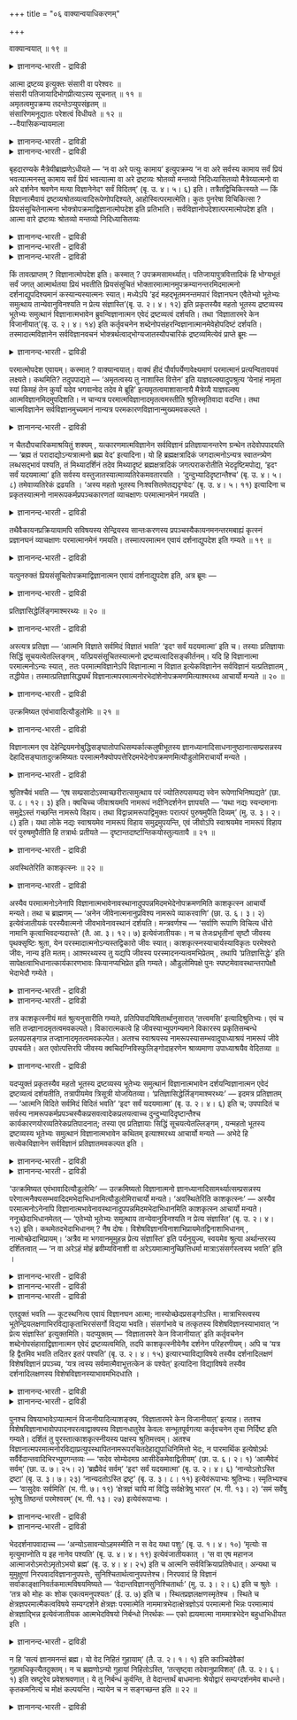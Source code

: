 +++
title = "०६ वाक्यान्वयाधिकरणम्"

+++

वाक्यान्वयात् ॥ १९ ॥  
<details><summary>ज्ञानानन्द-भारती - द्राविडी</summary>

वाक्यान्वयात् ॥ १९ ॥
</details>

आत्मा द्रष्टव्य इत्युक्तः संसारी वा परेश्वरः ॥  
संसारी पतिजायादिभोगप्रीत्याऽस्य सूचनात् ॥ ११ ॥  
अमृतत्वमुपक्रम्य तदन्तेऽप्युपसंहृतम् ॥  
संसारिणमनूद्यातः परेशत्वं विधीयते ॥ १२ ॥  
--वैयासिकन्यायमाला

<details><summary>ज्ञानानन्द-भारती - द्राविडी</summary>

आत्मा साक्षात्करिक्क वेण्डियवर् ऎऩ्ऱु सॊल्लप्पट्टिरुप्पदु संसारिया?
अल्लदु परमेसुवररा? पर्त्ता।पार्यै मुदलाऩ पोगङ्गळिल् पिरीदियॆऩ्बदिऩाल्
संसारिक्कु सूसऩमिरुप्पदाल् संसारि ताऩ्।
</details>

<details><summary>ज्ञानानन्द-भारती - द्राविडी</summary>

मरणमऱ्ऱ तऩ्मैयॆऩ्ऱु आरम्बित्तु। मुडिविलुम् अदुवे सॊल्लप्पट्टु
इरुक्किऱदु। आगैयाल् संसारियै अऩुवादम् सॆय्दु परमात्मावाग इरुक्कुम्
तऩ्मै विदिक्कप्पडुगिऱदु।
</details>

बृहदारण्यके मैत्रेयीब्राह्मणेऽधीयते — ‘न वा अरे पत्युः कामाय’
इत्युपक्रम्य ‘न वा अरे सर्वस्य कामाय सर्वं प्रियं भवत्यात्मनस्तु कामाय
सर्वं प्रियं भवत्यात्मा वा अरे द्रष्टव्यः श्रोतव्यो मन्तव्यो
निदिध्यासितव्यो मैत्रेय्यात्मनो वा अरे दर्शनेन श्रवणेन मत्या
विज्ञानेनेदꣳ सर्वं विदितम्’ (बृ. उ. ४। ५। ६) इति।
तत्रैतद्विचिकित्स्यते — किं विज्ञानात्मैवायं
द्रष्टव्यश्रोतव्यत्वादिरूपेणोपदिश्यते, आहोस्वित्परमात्मेति। कुतः
पुनरेषा विचिकित्सा ? प्रियसंसूचितेनात्मना
भोक्त्रोपक्रमाद्विज्ञानात्मोपदेश इति प्रतिभाति।
सर्वविज्ञानोपदेशात्परमात्मोपदेश इति ।  
आत्मा वारे द्रष्टव्यः श्रोतव्यो मन्तव्यो निदिध्यासितव्यः

<details><summary>ज्ञानानन्द-भारती - द्राविडी</summary>

ऎऩ्ऱु मैत्रेयि पिराह्मणत्तिल् अऱियत्तक् कवराग आत्मा सॊल्लप्पट्टुळ्ळदु।
इन्द आत्मा जीवात्मावा अल्लदु परमात्मावा ऎऩ्ऱु सन्देहम्। इङ्गु
आरम्बत्तिल् कणवऩ् मऩैवि मुदलाऩ पोक्य वस्तुक्कळैक् कूऱि अवैगळिल्
पिरीदियैक् कुऱिप्पिडुवदाल् पिरीदियुडऩ् अवैगळैयऩुबविक्किऱ पोक्तावाऩ
जीवऩ्दाऩ् इङ्गु आत्मसप्तत्ताल् कुऱिप्पिडप्पडुगिऱदु ऎऩ्ऱु पूर्वबक्षम्।
इङ्गु आरम्बत्तिलुम्, मुडिविलुम् मरणमऱ्ऱ तऩ्मैयैक् कुऱिप्पिडुवदाल् इदु
परमात्मावैत् तविर वेऱु ऒरुवरुक्कुम् सम्बविक्काददाल् इङ्गु आत्मा
परमात्मादाऩ् ऎऩ्ऱु सित्तान्दम्। संसारि पोक्तावाऩ जीवात्मावै अऩुवादम्
सॆय्दु उबादिगळ् विलगिविट्टाल् अवऩे परमात्मावाग आगिऱाऩ् ऎऩ्ऱु
जीवप्रह्माबेदम् इङ्गु उबदेसिक्कप्पडुगिऱदु।)
</details>

<details><summary>ज्ञानानन्द-भारती - द्राविडी</summary>

पिरुहदारण्यगत्तिल् मैत्रेयी पिराह् मणत्तिल् सॊल्लप्पडुगिऱदु। 'अये,
पदियिऩ् कामत्तिऱ्कागवेयिल्लै' ऎऩ्ऱु आरम्बित्तु 'अये, ऎल्लावऱ्ऱिऩ्
कामत्तिऱ्कागवे ऎल्लाम् पिरियमा यिरुप्पदिल्लै; आत्माविऩ्
कामत्तिऱ्कागत्ताऩ् ऎल्लाम् पिरियमायिरुप्पदु। अये, आत्मावैत् ताऩ् अऱिय
वेण्डियदु, केट्क वेण्डियदु, मऩऩम् सॆय्य वेण्डियदु। निदित्यासऩम् सॆय्य
वेण्डियदु। अये मैत्रेयी, आत्मावै अऱिवदिऩाल् केट्पदिऩाल् निऩैप्पदिऩाल्
निदित्यासऩत्ताल् इदु ऎल्लाम् अऱियप्पट्टदागुम्’ ऎऩ्ऱु।
</details>

<details><summary>ज्ञानानन्द-भारती - द्राविडी</summary>

अङ्गे इदु सन्देहिक्कप्पडुगिऱदु; अऱिय वेण्डियदु, केट्क वेण्डियदु मुदलाऩ
रूबत्तुडऩ् इन्द विक्ञाऩात्मा (जीवऩ्) ताऩ् उबदेसिक्कप्पडु किऱदा? अल्लदु
परमात्मावा? ऎऩ्ऱु एऩ् इन्द सन्दे हम्? कणवऩ् पत्ऩि मुदलाऩ
पोक्यवस्तुक्कळाल् ऊगिक्कप्पट्ट पोक्तावाऩ आत्मावुडऩ् आरम्बित्तिरुप् पदाल्
विक्ञाऩात्मावुक्कु उबदेसम् ऎऩ्ऱु तोऩ्ऱु किऱदु; अप्पडिये आत्मावै
अऱिवदिऩाल् ऎल्लाम् अऱियप्पडुवदाग उबदेसिप्पदाल् परमात्मावुक्कु उबदेसम्
ऎऩ्ऱु।
</details>

किं तावत्प्राप्तम् ? विज्ञानात्मोपदेश इति। कस्मात् ?
उपक्रमसामर्थ्यात्। पतिजायापुत्रवित्तादिकं हि भोग्यभूतं सर्वं जगत्
आत्मार्थतया प्रियं भवतीति प्रियसंसूचितं
भोक्तारमात्मानमुपक्रम्यानन्तरमिदमात्मनो दर्शनाद्युपदिश्यमानं
कस्यान्यस्यात्मनः स्यात्। मध्येऽपि ‘इदं महद्भूतमनन्तमपारं विज्ञानघन
एवैतेभ्यो भूतेभ्यः समुत्थाय तान्येवानुविनश्यति न प्रेत्य संज्ञास्ति’(बृ.
उ. २। ४। १२) इति प्रकृतस्यैव महतो भूतस्य द्रष्टव्यस्य भूतेभ्यः
समुत्थानं विज्ञानात्मभावेन ब्रुवन्विज्ञानात्मन एवेदं द्रष्टव्यत्वं
दर्शयति। तथा ‘विज्ञातारमरे केन विजानीयात्’(बृ. उ. २। ४। १४) इति
कर्तृवचनेन शब्देनोपसंहरन्विज्ञानात्मानमेवेहोपदिष्टं दर्शयति।
तस्मादात्मविज्ञानेन सर्वविज्ञानवचनं भोक्त्रर्थत्वाद्भोग्यजातस्यौपचारिकं
द्रष्टव्यमित्येवं प्राप्ते ब्रूमः —

<details><summary>ज्ञानानन्द-भारती - द्राविडी</summary>

पूर्वबक्षम्: ऎदु नियायम्? विक्ञाऩात्मावैप् पऱ्ऱि उबदेसम् ऎऩ्ऱु। एऩ्?
आरम्बत्तिऩ् पलत्तिऩाल् पदि पत्ऩी पुत्तिरऩ् सॊत्तु मुदलाऩ पोक्कियमाग उळ्ळ
उलगम्बूरावुम्, आत्मावुक्काग इरुप्पदाल् पिरियमाग विरुक्किऱदु ऎऩ्बदाल्।
पिरियमॆऩ्बदाल् सूसिक्कप्पट्ट पोक्तावाऩ आत्मावै आरम्बित्तु, पिऱ्पाडु
उबदेसिक्कप्पडुगिऱ इन्द आत्माविऩ् तर्सऩम् मुदलाऩदु वेऱु ऎन्द आत्मावैप्
पऱ्ऱि इरुक्क मुडियुम्? मत्तियिलुम्, 'इन्द पॆरिय पूदम् ऎल्लैयऱ्ऱदु
करैयऱ्ऱदु। विक्ञाऩगऩमे उण्डागिऱ इन्द पूदङ्गळिलिरुन्दु सममाग
वॆळिक्किळम्बि (पिऱन्दु) अवैगळैये अऩुसरित्तु नासत्तैयडैगिऱदु। मरणमडैन्द
पिऱगु विसेष अऱिवु किडैयादु' ऎऩ्ऱु पिरगिरुदमाय् अऱिय वेण्डियदायुळ्ळ पॆरिय
पूदत्तिऱ्कु विक्ञाऩात्मत् तऩ्मैयुडऩ् पूदङ्गळिलिरुन्दु वॆळिक् किळम्बुवदै
सॊल्वदु विक्ञाऩात्मावुक्के इन्द अऱियवेण्डिय तऩ्मैयै काट्टुगिऱदु।
अप्पडिये 'अये अऱिगिऱवऩै ऎदिऩाल् अऱियमुडियुम्' ऎऩ्ऱु कर्त्तावैच् चॊल्लुम्
सप्तत्तिऩाल् मुडिप्पदुम् विक्ञाऩात्मावैये इङ्गु उबदेसिक्कप्पट्टदाग
काट्टुगिऱदु। आगैयाल् आत्मावै अऱिवदिऩाल् ऎल्लाम् अऱियप्पडुम् ऎऩ्ऱु
सॊऩ्ऩदु पोक्किय कूट्टम् पोक्तावुक्काग इरुप्पदाल् उबसारमाग सॊल्लप्पट्टदु
ऎऩ्ऱु अऱिय वेण्डुम् ऎऩ्ऱु।
</details>

परमात्मोपदेश एवायम्। कस्मात् ? वाक्यान्वयात्। वाक्यं हीदं
पौर्वापर्येणावेक्ष्यमाणं परमात्मानं प्रत्यन्वितावयवं लक्ष्यते। कथमिति?
तदुपपाद्यते — ‘अमृतत्वस्य तु नाशास्ति वित्तेन’ इति
याज्ञवल्क्यादुपश्रुत्य ‘येनाहं नामृता स्यां किमहं तेन कुर्यां यदेव
भगवान्वेद तदेव मे ब्रूहि’ इत्यमृतत्वमाशासानायै मैत्रेय्यै याज्ञवल्क्य
आत्मविज्ञानमिदमुपदिशति। न चान्यत्र परमात्मविज्ञानादमृतत्वमस्तीति
श्रुतिस्मृतिवादा वदन्ति। तथा चात्मविज्ञानेन सर्वविज्ञानमुच्यमानं
नान्यत्र परमकारणविज्ञानान्मुख्यमवकल्पते ।

<details><summary>ज्ञानानन्द-भारती - द्राविडी</summary>

सित्तान्दम्: इव्विदम् वरुम्बोदु सॊल्गिऱोम्; इदु परमात्मा विषयमाऩ
उबदेसम्दाऩ्। एऩ्? ‘वाक्कियत्तिऩ् अऩ्वयत्तिऩाल्' इन्द वाक्कियम् मुऩ्बिऩ्
नऩ्गु कवऩित्तुप्पार्त्ताल्, परमात्म विषयमाग पॊरुत्तमाऩ
अवयवङ्गळुडऩिरुप्पदागत् (तात्पर्यमुळ्ळदागत्) तॆरिगिऱदु। ऎप्पडि यॆऩ्ऱाल्
अदु ऎडुत्तुक् काट्टप्पडुगिऱदु। 'मरणमऱ्ऱ तऩ्मै सॊत्तिऩाल् (कर्मावाल्)
ऎऩ्ऱु आसैये वेण्डाम्' ऎऩ्ऱु याक्ञवल्क्यरिडमिरुन्दु केट्टु विट्टु ‘ऎदऩाल्
नाऩ् मरणमऱ्ऱवळाग आग माट्टेऩो। अदऩाल् नाऩ् ऎऩ्ऩ सॆय्वेऩ्? (ऎऩक्कु ऎऩ्ऩ
उबयोगम्) ताङ्गळ् ऎदै अऱिन्दिरुक्किऱीर्गळो अदैये ऎऩक्कुच्चॊल् लुङ्गळ्'
ऎऩ्ऱु मरणमऱ्ऱ तऩ्मैयै वेण्डुगिऱ मैत्रेयिक्कु याक्ञवल्क्यर् इन्द आत्म
विक्ञाऩत्तै उबदेसिक्किऱार्। परमात्मा विक्ञाऩत्तैत् तविर वेऱु ऎङ्गेयुम्
मरणमऱ्ऱ तऩ्मै किडैयादॆऩ्ऱु सुरुदि स्मिरुदि वसऩङ्गळ् सॊल्लुगिऩ्ऱऩ।
अप्पडिये आत्म विक्ञाऩत्तिऩाल् ऎल्लाम् अऱिवदु सॊल्लप्पडुवदुम्
परमगारणमायुळ्ळदै विषयमायुळ्ळ विक्ञाऩत्तैत् तविर वेऱु ऎङ्गेयुम्
मुक्कियमाग एऱ्पडादु।
</details>

न चैतदौपचारिकमाश्रयितुं शक्यम् , यत्कारणमात्मविज्ञानेन सर्वविज्ञानं
प्रतिज्ञायानन्तरेण ग्रन्थेन तदेवोपपादयति — ‘ब्रह्म तं
परादाद्योऽन्यत्रात्मनो ब्रह्म वेद’ इत्यादिना। यो हि ब्रह्मक्षत्रादिकं
जगदात्मनोऽन्यत्र स्वातन्त्र्येण लब्धसद्भावं पश्यति, तं मिथ्यादर्शिनं
तदेव मिथ्यादृष्टं ब्रह्मक्षत्रादिकं जगत्पराकरोतीति भेददृष्टिमपोद्य, ‘इदꣳ
सर्वं यदयमात्मा’ इति सर्वस्य वस्तुजातस्यात्माव्यतिरेकमवतारयति ।
‘दुन्दुभ्यादिदृष्टान्तैश्च’ (बृ. उ. ४। ५। ८) तमेवाव्यतिरेकं द्रढयति ।
‘अस्य महतो भूतस्य निःश्वसितमेतद्यदृग्वेदः’ (बृ. उ. ४। ५। ११) इत्यादिना
च प्रकृतस्यात्मनो नामरूपकर्मप्रपञ्चकारणतां व्याचक्षाणः परमात्मानमेनं
गमयति ।

<details><summary>ज्ञानानन्द-भारती - द्राविडी</summary>

इदु उबसारत्तिऩाल् सॊल्लप्पट्टदॆऩ्ऱु आसिरयिप्पदु मुडियादु। ऎऩ्ऩ
कारणमॆऩ्ऱाल् आत्मविक् ञाऩत्तिऩाल् सर्व विक्ञाऩत्तै पिरदिक्ञै सॆय्दु
विट्टु अडुत्त किरन्द पादत्तिऩाल् अदैये विळक्किक् काट्टुगिऱदु। 'ऎवऩ्
आत्मावुक्कु वेऱाग पिरह्मत्तै (पिराह्मण जादियै) अऱिगिऱाऩो, अवऩै पिरह्मम्
(जादि) नऴुवविट्टुविडुम्' ऎऩ्बदु मुदलाऩ तिऩाल् ऎवऩ् पिराह्मणऩ्,
क्षत्तिरियऩ् मुदलिय जगत्तै आत्मावुक्कु वेऱाग, स्वदन्दिरमाग इरुप्पु
उळ्ळदाग पार्क्किऱाऩो पॊय्याग पार्क्किऱ अवऩै पॊय्याग पार्क्कप्पडुगिऱ अन्द
पिराह्मणऩ् क्षत्तिरियऩ् मुदलिय जगत्तु नऴुवविट्टुविडुम् ऎऩ्ऱु
पेदप्पार्वैयै निन्दित्तुविट्टु, 'इदु ऎल्लाम् ऎदुवो अदु इन्द आत्मा' ऎऩ्ऱु
ऎल्ला वस्तुक्कूट्टत्तिऱ्कुम्, आत्माविऱ्कु वेऱाग इल्लात्तऩ्मैयै
सॊल्लुगिऱदु। तुन्दुबि मुदलाऩ तिरुष्टान्दङ्गळिऩालुम् अन्द वेऱाग
इल्लात्तऩ्मैयैये उऱुदिप्पडुत्तुगिऱदु। 'रिक्वेदम् ऎऩ्बदु ऎदुवो अदु इन्द
पॆरिय पूदत्तिऩुडैय इन्द मूच्चु' (पिरुहत् ४-५-११) ऎऩ्बदु मुदलाऩदिऩाल्
पिरगिरुमायुळ्ळ आत्मावुक्कु नामम् रूबम् कर्मा अडङ्गिय पिरबञ्जत्तिऱ्कुक्
कारणमा यिरुक्कुम् तऩ्मैयै सॊल्गिऱवर् इवरै परमात्मावाग अऱिविक्किऱार्।
</details>

तथैवैकायनप्रक्रियायामपि सविषयस्य सेन्द्रियस्य सान्तःकरणस्य
प्रपञ्चस्यैकायनमनन्तरमबाह्यं कृत्स्नं प्रज्ञानघनं व्याचक्षाणः
परमात्मानमेनं गमयति। तस्मात्परमात्मन एवायं दर्शनाद्युपदेश इति गम्यते ॥
१९ ॥

<details><summary>ज्ञानानन्द-भारती - द्राविडी</summary>

अप्पडिये एगायऩ पिरगरणत्तिलुम्गूड विषयङ्गळुडऩ् इन्दिरियङ्गळुडऩ्
अन्दक्करणत् तुडऩ् कूडिऩ पिरबञ्जत्तिऱ्कु ऒरे अयऩमाग (पोक्काग, कदियाग)
उळ्ळिल्लाद वॆळियिल्लाद मुऴु पिरक्ञाऩ कऩमाऩदै सॊल्वदुम् इवरै परमात्मावाग
अऱिविक्किऱदु। आगैयाल् इन्द अऱिय वेण्डियदु मुदलाऩ उबदेसम् परमात्मावैप्
पऱ्ऱित्ताऩ् ऎऩ्ऱु तॆरिगिऱदु।
</details>

यत्पुनरुक्तं प्रियसंसूचितोपक्रमाद्विज्ञानात्मन एवायं दर्शनाद्युपदेश इति,
अत्र ब्रूमः —

<details><summary>ज्ञानानन्द-भारती - द्राविडी</summary>

पिरियमॆऩ्बदाल् सूसिक्कप्पट्ट पोक्तावै आरम्बिप्पदिऩाल् इन्द अऱिय
वेण्डियदागच् चॊऩ्ऩदु विक्ञाऩात्मावैप् पऱ्ऱित्ताऩ् ऎऩ्ऱु ऎदु
सॊल्लप्पट्टदो, अव्विषयत्तिल् सॊल्गिऱोम्:-
</details>

प्रतिज्ञासिद्धेर्लिङ्गमाश्मरथ्यः ॥ २० ॥  
<details><summary>ज्ञानानन्द-भारती - द्राविडी</summary>

प्रदिज्ञासित्तेर्लिङ्गमाच्मरत्य: ॥ २० ॥
</details>

अस्त्यत्र प्रतिज्ञा — ‘आत्मनि विज्ञाते सर्वमिदं विज्ञातं भवति’ ‘इदꣳ
सर्वं यदयमात्मा’ इति च। तस्याः प्रतिज्ञायाः सिद्धिं सूचयत्येतल्लिङ्गम्
, यत्प्रियसंसूचितस्यात्मनो द्रष्टव्यत्वादिसङ्कीर्तनम्। यदि हि
विज्ञानात्मा परमात्मनोऽन्यः स्यात् , ततः परमात्मविज्ञानेऽपि विज्ञानात्मा
न विज्ञात इत्येकविज्ञानेन सर्वविज्ञानं यत्प्रतिज्ञातम् , तद्धीयेत।
तस्मात्प्रतिज्ञासिद्ध्यर्थं
विज्ञानात्मपरमात्मनोरभेदांशेनोपक्रमणमित्याश्मरथ्य आचार्यो मन्यते ॥ २० ॥

<details><summary>ज्ञानानन्द-भारती - द्राविडी</summary>

इङ्गे 'आत्मा अऱियप्पट्टाल् इदु ऎल्लाम् अऱियप्पट्टदाग आगुम्। एऩॆऩ्ऱाल्,
ऎल्लाम् इन्द आत्मा' ऎऩ्ऱु पिरदिक्ञै इरुक्किऱदु। पिरियमॆऩ्ऱु
सूसिप्पिक्कप्पट्ट आत्म विषयमाग अऱिय वेण्डियदु मुदलियदैच् चॊऩ्ऩदु ऎदुवो,
अदु अन्दप् पिरदिक् ञैयिऩ् सित्तियै सूसिक्किऱदु इन्द लिङ्गम्। विक्ञा
ऩात्मा परमात्मावैविड वेऱाग इरुक्कु मेयाऩाल्, अप्पॊऴुदु परमात्म विषयमाऩ
विक्ञाऩ मिरुन्दा लुम्गूड विक्ञाऩात्मा अऱियप् पट्टदाग आगादु ऎऩ्बदिऩाल्
ऒऩ्ऱै अऱिवदिऩाल् ऎल्लाम् अऱियप् पडुमॆऩ्ऱु ऎदु पिरदिक्ञै सॆय्यप्पट्टदो
अदु सित्तिक्कादु। आगैयाल् पिरदिक्ञै सित्तिप्पदऱ्काग,
विक्ञाऩात्मावुक्कुम् परमात्मावुक्कुम् पेदमिल्लै यॆऩ्ऱ अंसत्तिऩाल्
आरम्बम् सॆय्यप्पट्टिरुक्किऱदु ऎऩ्ऱु आच्मरत्य आसार्यर् ऎण्णुगिऱार्।
</details>

उत्क्रमिष्यत एवंभावादित्यौडुलोमिः ॥ २१ ॥  
<details><summary>ज्ञानानन्द-भारती - द्राविडी</summary>

उत्क्रमिष्यद एवम्बावादित्यौडुलेर्मि: ॥ २१ ॥
</details>

विज्ञानात्मन एव देहेन्द्रियमनोबुद्धिसङ्घातोपाधिसम्पर्कात्कलुषीभूतस्य
ज्ञानध्यानादिसाधनानुष्ठानात्सम्प्रसन्नस्य देहादिसङ्घातादुत्क्रमिष्यतः
परमात्मनैक्योपपत्तेरिदमभेदेनोपक्रमणमित्यौडुलोमिराचार्यो मन्यते ।

<details><summary>ज्ञानानन्द-भारती - द्राविडी</summary>

तेहम्, इन्दिरियम्, मऩस्, पुत्ति इवैगळिऩ् कूट्टमागिऱ उबादियिऩ्
सेर्क्कैयाल् कलङ्गियिरुक्किऱ (अऴुक्कु अडैन्दिरुक्किऱ)
विक्ञाऩात्मावुक्के, ञाऩम् तियाऩम् मुदलाऩ सादऩङ्गळिऩ् अऩुष्टा ऩत्तिऩाल्
तॆळिवडैन्दु तेहम् मुदलाऩ कूट्टत् तिलिरुन्दु वॆळिक्किळम्बुगिऱवरुक्कु
परमात्मावोडु ऐक्कियम् एऱ्पडुमाऩदिऩाल्, पेदमऱ्ऱ मुऱैयिल् इन्द आरम्बम्
ऎऩ्ऱु औडुलोमि आसार्यर् ऎण्णुगिऱार्।
</details>

श्रुतिश्चैवं भवति — ‘एष सम्प्रसादोऽस्माच्छरीरात्समुत्थाय परं
ज्योतिरुपसम्पद्य स्वेन रूपेणाभिनिष्पद्यते’ (छा. उ. ८। १२। ३) इति।
क्वचिच्च जीवाश्रयमपि नामरूपं नदीनिदर्शनेन ज्ञापयति — ‘यथा नद्यः
स्यन्दमानाः समुद्रेऽस्तं गच्छन्ति नामरूपे विहाय। तथा
विद्वान्नामरूपाद्विमुक्तः परात्परं पुरुषमुपैति दिव्यम्’ (मु. उ. ३। २।
८) इति। यथा लोके नद्यः स्वाश्रयमेव नामरूपं विहाय समुद्रमुपयन्ति, एवं
जीवोऽपि स्वाश्रयमेव नामरूपं विहाय परं पुरुषमुपैतीति हि तत्रार्थः
प्रतीयते — दृष्टान्तदार्ष्टान्तिकयोस्तुल्यतायै ॥ २१ ॥

<details><summary>ज्ञानानन्द-भारती - द्राविडी</summary>

सुरुदियुम् इव्विदमिरुक्किऱदु: 'इन्द सम्बिर सादऩ् इन्द सरीरत्तिलिरुन्दु
किळम्बि मेलाऩ ज्योदि सैयडैन्दु तऩ् रूबत्तुडऩ् एऱ्पडुगिऱाऩ्' (सान्।
८-१२-३) ऎऩ्ऱु। सिलविडत्तिल् नामरूबम् जीवऩै आसिरयित्तदु ऎऩ्ऱु
नदीदिरुष्टान्दत्तिऩाल् अऱिविक् किऱदु। पिरवहिक्किऱ नदिगळ् ऎप्पडि
नामरूबङ्गळै विट्टुविट्टु समुत्रत्तिल् लयमडैगिऩ्ऱऩवो, अप्पडिये वित्वाऩ्
नामरूबत्तिलिरुन्दु विडुबट्टव ऩाय् मेलुक्कु मेलाऩदायुळ्ळ स्वयम् पिरगासमाऩ
पुरुषऩै अडैगिऱाऩ् (मुण्डग ३-२-८) ऎऩ्ऱु ऎप्पडि उलगत्तिल् नदिगळ् तऩ्ऩैये
आसिरयमायुळ्ळ नाम रूबत्तै विट्टुविट्टु समुत्तिरत्तै अडैगिऩ् ऱऩवो,
अप्पडिये जीवऩुम् तऩ्ऩैये आसिरयमा युडैय नामरूबत्तै विट्टुविट्टु मेलाऩ
पुरुषऩै अडैगिऱाऩ् ऎऩ्ऱु अङ्गे अर्त्तम् तॆरिगिऱदु। तिरुष्टान्दमुम्
तार्ष्टान्दिगमुम् तुल्यमायिरुप् पदऱ्काग।
</details>

अवस्थितेरिति काशकृत्स्नः ॥ २२ ॥  
<details><summary>ज्ञानानन्द-भारती - द्राविडी</summary>

अवस्तिदेरिदि कासक्रुत्स्न: ॥ २२ ।
</details>

अस्यैव परमात्मनोऽनेनापि
विज्ञानात्मभावेनावस्थानादुपपन्नमिदमभेदेनोपक्रमणमिति काशकृत्स्न आचार्यो
मन्यते। तथा च ब्राह्मणम् — ‘अनेन जीवेनात्मनानुप्रविश्य नामरूपे
व्याकरवाणि’ (छा. उ. ६। ३। २) इत्येवंजातीयकं परस्यैवात्मनो
जीवभावेनावस्थानं दर्शयति। मन्त्रवर्णश्च — ‘सर्वाणि रूपाणि विचित्य धीरो
नामानि कृत्वाभिवदन्यदास्ते’ (तै. आ. ३। १२। ७) इत्येवंजातीयकः। न च
तेजःप्रभृतीनां सृष्टौ जीवस्य पृथक्सृष्टिः श्रुता, येन
परस्मादात्मनोऽन्यस्तद्विकारो जीवः स्यात्। काशकृत्स्नस्याचार्यस्याविकृतः
परमेश्वरो जीवः, नान्य इति मतम्। आश्मरथ्यस्य तु यद्यपि जीवस्य
परस्मादनन्यत्वमभिप्रेतम् , तथापि ‘प्रतिज्ञासिद्धेः’ इति
सापेक्षत्वाभिधानात्कार्यकारणभावः कियानप्यभिप्रेत इति गम्यते।
औडुलोमिपक्षे पुनः स्पष्टमेवावस्थान्तरापेक्षौ भेदाभेदौ गम्येते ।

<details><summary>ज्ञानानन्द-भारती - द्राविडी</summary>

इन्द परमात्मावुक्के इन्द विक्ञाऩात्मत् तऩ्मैयुडऩुम् इरुप्पु इरुप्पदाल्
पेदमऩ्ऩियिलुळ्ळ इन्द आरम्बम् पॊरुत्तमाऩदु ऎऩ्ऱु कासगिरुत्स्ऩ आसार्यर्
ऎण्णुगिऱार्। अप्पडिये इन्द जीवात्म रूबमाग उळ्ळेबुगुन्दु नामरूबङ्गळै
वियागरणम् सॆय्वेऩ्' (सान्। ६-३-२) ऎऩ्ऱदुबोलुळ्ळ पिराह्मणम्
परमात्मावुक्के जीवत्तऩ्मैयुडऩ् इरुप्पदैक् काट्टुगिऱदु। ‘ऎल्ला
रूबङ्गळैयुम् स्रुष्टित्तु तीरऩ् नामङ्गळै एऱ्पडुत्ति वियवहरित्तु कॊण्डु
इरुक्किऱाऩ्' (तैत्तिरीय आरण्यगम् ३-१२-७) पोलुळ्ळ मन्दिरवर्णमुम्।
</details>

<details><summary>ज्ञानानन्द-भारती - द्राविडी</summary>

तेजस् मुदलियवैगळुक्कु स्रुष्टि सॊल्लुम् पोदु जीवऩुक्कु तऩियाग स्रुष्टि
सॊल्लप्पड विल्लै, सॊल्लप्पट्टिरुन्दाल् परमात्मावुक्कु वेऱाग अदऩ्
विगारमाग जीवऩ् इरुक्कुम् विगारमडैयाद परमेसुवरऩे जीवऩ्, वेऱिल्लै ऎऩ्ऱु
कासगिरुत्स्न आसार्यरुडैय अबिप्पिरायम्। आच्मरत्यरुक्को, जीवऩ्
परमात्मावैविड वेऱिल्लै ऎऩ्ऱिरुन्दबोदिलुम्, अप्पडियुम् पिरदिक्ञै
सित्तिप्पदऱ्काग ऎऩ्ऱु अबेक्षैयुळ्ळदाग सॊल्लप्पट्टिरुक्किऱबडियाल्
कॊञ्जमावदु कार्यम् कारणम् ऎऩ्ऱ तऩ्मै अबिप्पिरा यप्पडुवदागत् तॆरिगिऱदु।
ऒळडुलोमि पक्षत्तिलो तॆळिवागवे वॆव्वेऱु निलैयै अबेक्षित्तु पेदम् अबेदम्
इरण्डुम् ऎऩ्ऱु अऱियप्पडुगिऱदु।
</details>

तत्र काशकृत्स्नीयं मतं श्रुत्यनुसारीति गम्यते,
प्रतिपिपादयिषितार्थानुसारात् ‘तत्त्वमसि’ इत्यादिश्रुतिभ्यः। एवं च सति
तज्ज्ञानादमृतत्वमवकल्पते। विकारात्मकत्वे हि जीवस्याभ्युपगम्यमाने
विकारस्य प्रकृतिसम्बन्धे प्रलयप्रसङ्गान्न तज्ज्ञानादमृतत्वमवकल्पेत।
अतश्च स्वाश्रयस्य नामरूपस्यासम्भवादुपाध्याश्रयं नामरूपं जीवे उपचर्यते।
अत एवोत्पत्तिरपि जीवस्य क्वचिदग्निविस्फुलिङ्गोदाहरणेन श्राव्यमाणा
उपाध्याश्रयैव वेदितव्या ॥

<details><summary>ज्ञानानन्द-भारती - द्राविडी</summary>

अवैगळिल् कासगिरुत्स्नर् मदम् सुरुदियै अऩुसरित्तदागत् तॆरिगिऱदु।
ऎडुत्तुक्काट्ट उत्तेस मुळ्ळ विषयत्तै अऩुसरिप्पदाल्, 'तत्त्वम् असि'
ऎऩ्बदु मुदलिय सुरुदिगळिलिरुन्दु। इव्विदम् इरुन्दाल् ताऩ् अदऩ्
ञाऩत्तिऩाल् मरणमऱ्ऱ तऩ्मै उसिदमागुम्। जीवऩुक्कु विगारमायिरुक्कुम् तऩ्मै
यॆऩ्ऱु ऒप्पुक्कॊण्डाल्, विगारत्तिऱ्कु कारणत्तुडऩ् सम्बन्दमेऱ्पट्टाल्
लयमेऱ्पडुमाऩदिऩाल्, अदऩ् ञाऩत्तिऩाल् मरणमऱ्ऱदऩ्मै एऱ्पडादु अल्लवा?
इदऩाल् तऩ्ऩै आसिरयमायुडैय नामरूबम् सम्बविक्काददिऩाल् उबादियै आसियमाडैय
नामरूबम् जीवऩिडत्तिल् उबसारमागच् चॊल्लप्पडुगिऱदु। अदऩालेये जीवऩुडैय
उत्पत्तियुम् सिलविडङ्गळिल् तीप्पॊऱि तिरुष्टान्दत्तिऩाल् सॊल्लप्पडुवदु
उबादियै आसिरयित्तदागवे अऱिय वेण्डुम्।
</details>

यदप्युक्तं प्रकृतस्यैव महतो भूतस्य द्रष्टव्यस्य भूतेभ्यः समुत्थानं
विज्ञानात्मभावेन दर्शयन्विज्ञानात्मन एवेदं द्रष्टव्यत्वं दर्शयतीति,
तत्रापीयमेव त्रिसूत्री योजयितव्या। ‘प्रतिज्ञासिद्धेर्लिङ्गमाश्मरथ्यः’ —
इदमत्र प्रतिज्ञातम् — ‘आत्मनि विदिते सर्वमिदं विदितं भवति’ ‘इदꣳ सर्वं
यदयमात्मा’ (बृ. उ. २। ४। ६) इति च; उपपादितं च सर्वस्य
नामरूपकर्मप्रपञ्चस्यैकप्रसवत्वादेकप्रलयत्वाच्च दुन्दुभ्यादिदृष्टान्तैश्च
कार्यकारणयोरव्यतिरेकप्रतिपादनात्; तस्या एव प्रतिज्ञायाः सिद्धिं
सूचयत्येतल्लिङ्गम् , यन्महतो भूतस्य द्रष्टव्यस्य भूतेभ्यः समुत्थानं
विज्ञानात्मभावेन कथितम् इत्याश्मरथ्य आचार्यो मन्यते — अभेदे हि
सत्येकविज्ञानेन सर्वविज्ञानं प्रतिज्ञातमवकल्पत इति ।

<details><summary>ज्ञानानन्द-भारती - द्राविडी</summary>

अऱिय वेण्डियदाऩ् पिरगिरुदमायुळ्ळ पॆरिय पूदत्तिऱ्के विक्ञाऩात्मत्
तऩ्मैयुडऩ् पूदङ्गळि लिरुन्दु वॆळिगिळम्बुदलै सॊल्वदु विक्ञाऩात्
मावुक्कुत् ताऩ् इन्द अऱियप्पडवेण्डिय तऩ्मैयै काट्टुगिऱदु ऎऩ्ऱु ऎदु
सॊल्लप्पट्टदो, अव्विषयत् तिलुम् इन्द मूऩ्ऱु सूत्तिरङ्गळुमे सेर्त्तुक्
कॊळ्ळप्पडवेण्डियदु।
</details>

<details><summary>ज्ञानानन्द-भारती - द्राविडी</summary>

‘पिरदिक्ञैयिऩ् सित्तिक्कु लिङ्गम् ऎऩ्ऱु आच्मरत्यर् इङ्गे इदु पिरदिक्ञै
सॆय्यप्पट्टि रुक् किऱदु। आत्मा अऱियप्पट्टाल् ऎल्लाम् अऱियप्पट्टदाग
आगुम्'। 'ऎदु इदु ऎल्लामो, अदु इन्द आत्मा' (पिरु। २-४-६) ऎऩ्ऱुम्, नामम्,
रूबम्, कर्मावागिय जगत् ऎल्लावऱ्ऱिऱ्कुम् ऒऩ्ऱिलिरुन्दे उत्पत्तियुम्,
ऒऩ्ऱि लेये पिरळयमुम् एऱ्पडुवदालुम्, तुन्दुबि मुदलाऩ तिरुष्टान्दङ्गळालुम्
कारियत्तिऱ्कुम् कारणत्तिऱ्कुम् वेऱुबाडु इल्लैयॆऩ्ऱु काट्टिऩदिऩालुम्
विळक्कप् पट्टुविट्टदु।" पॆरिय पूदत्तिऱ्कु विक्ञाऩात्मत् तऩ्मैयुडऩ्
पूदङ्गळिलिरुन्दु वॆळिक्किळम्बुदल् सॊल्लप्पट्टिरुप्पदु ऎदुवो, अन्द
लिङ्गम् अदे पिरदिक्ञैयिऩ् सित्तियै सूसिक्किऱदु ऎऩ्ऱु आच्मरत्य आसार्यर्
ऎण्णुगिऱार्। पेदमिल्लैयाऩालल्वा ऒऩ्ऱै अऱिवदऩाल् ऎल्ला विषयमाऩ अऱिवुम्
ऎऩ्ऱु पिरदिक्ञै सॆय्यप्पट्टदु नियायमागुम्।
</details>

‘उत्क्रमिष्यत एवंभावादित्यौडुलोमिः’ — उत्क्रमिष्यतो विज्ञानात्मनो
ज्ञानध्यानादिसामर्थ्यात्सम्प्रसन्नस्य
परेणात्मनैक्यसम्भवादिदमभेदाभिधानमित्यौडुलोमिराचार्यो मन्यते।
‘अवस्थितेरिति काशकृत्स्नः’ — अस्यैव परमात्मनोऽनेनापि
विज्ञानात्मभावेनावस्थानादुपपन्नमिदमभेदाभिधानमिति काशकृत्स्न आचार्यो
मन्यते। ननूच्छेदाभिधानमेतत् — ‘एतेभ्यो भूतेभ्यः समुत्थाय
तान्येवानुविनश्यति न प्रेत्य संज्ञास्ति’ (बृ. उ. २। ४। १२) इति।
कथमेतदभेदाभिधानम् ? नैष दोषः।
विशेषविज्ञानविनाशाभिप्रायमेतद्विनाशाभिधानम् , नात्मोच्छेदाभिप्रायम्।
‘अत्रैव मा भगवानमूमुहन्न प्रेत्य संज्ञास्ति’ इति पर्यनुयुज्य, स्वयमेव
श्रुत्या अर्थान्तरस्य दर्शितत्वात् — ‘न वा अरेऽहं मोहं ब्रवीम्यविनाशी वा
अरेऽयमात्मानुच्छित्तिधर्मा मात्राऽसंसर्गस्त्वस्य भवति’ इति ।

<details><summary>ज्ञानानन्द-भारती - द्राविडी</summary>

‘वॆळियिल् किळम्बुगिऱवर् इव्विदम् आवदाल् ऎऩ्ऱु औडुलोमि'; वॆळियिल्
किळम्बुगिऱ विक्ञाऩात् मावुक्कु, ञाऩम्, तियाऩम् मुदलियदिऩ् पलत्तिऩाल्
तॆळिवडैन्ददऱ्कु परमात्मावुडऩ् ऐक्कियम् सम्बविक् कुमादलाल् इन्द पेदम्
इल्लामल् सॊल्वदु ऎऩ्ऱु ऒळडुलोमि आसार्यर् ऎण्णुगिऱार्।
</details>

<details><summary>ज्ञानानन्द-भारती - द्राविडी</summary>

‘(अव्विदम्) इरुप्पदाल् ऎऩ्ऱु कासगिरुत्स्नर्': इन्द परमात्मावुक्के इन्द
विक्ञाऩात्मावागवुम् इरुप्पु इरुप्पदाल् इन्द पेदमिल्लामल् सॊल्वदु
पॊरुत्तमेयॆऩ्ऱु कासगिरुत्स्ना आसार्यर् ऎण्णुगिऱार्।
</details>

<details><summary>ज्ञानानन्द-भारती - द्राविडी</summary>

‘इन्दप् पूदङ्गळिलिरुन्दु किळम्बि अवैगळैये अऩुसरित्तु नसिक्किऱदु,
पोऩबिऱ्पाडु अऱिवुगिडैयादु’ (पिरुहत् २-४-१२) ऎऩ्ऱु नासत्तै सॊल्वदल्लवा
इदु, पेदमिल्लैयॆऩ्ऱुसॊल्वदु ऎप्पडियागुम्? इदु तोषमिल्लै। इन्द नासत्तैच्
चॊल्वदु विसेष अऱिविऩ् नासमॆऩ्ऱ अबिप्पिरायत्तैयुडैयदे तविर आत्माविऩ्
नासमॆऩ्ऱ अबिप्पिरायत्तैयुडैयदिल्लै। 'पोऩबिऱ्पाडु अऱिवु किडैयादु
ऎऩ्ऱविडत्तिल्दाऩ् ऎऩ्ऩैत् ताङ्गळ् मयङ्गुम्बडिच् चॆय्गिऱीर्गळ्' ऎऩ्ऱु
केट्टु, ताऩे सुरुदियिऩाल् वेऱु तात्पर्यमॆऩ्ऱु काट्टप्पट्टिरुप्पदाल्,
‘अये, नाऩ् मोहत्तै सॊल्लवेयिल्लै, अये, इन्द आत्माविऱ्कु नासत्तिऱ्कुक्
कारणमिल्लै। अदऩाल् नासमऱ्ऱदे, इदऱ्कु मात्तिरैगळुडऩ् सेर्क्कै
विलगिविडुगिऱदु’ ऎऩ्ऱु, इदु सॊऩ्ऩदाग आगिऱदु।
</details>

एतदुक्तं भवति — कूटस्थनित्य एवायं विज्ञानघन आत्मा;
नास्योच्छेदप्रसङ्गोऽस्ति। मात्राभिस्त्वस्य
भूतेन्द्रियलक्षणाभिरविद्याकृताभिरसंसर्गो विद्यया भवति। संसर्गाभावे च
तत्कृतस्य विशेषविज्ञानस्याभावात् ‘न प्रेत्य संज्ञास्ति’ इत्युक्तमिति।
यदप्युक्तम् — ‘विज्ञातारमरे केन विजानीयात्’ इति कर्तृवचनेन
शब्देनोपसंहाराद्विज्ञानात्मन एवेदं द्रष्टव्यत्वमिति, तदपि
काशकृत्स्नीयेनैव दर्शनेन परिहरणीयम्। अपि च ‘यत्र हि द्वैतमिव भवति तदितर
इतरं पश्यति’ (बृ. उ. २। ४। १५) इत्यारभ्याविद्याविषये तस्यैव
दर्शनादिलक्षणं विशेषविज्ञानं प्रपञ्च्य, ‘यत्र त्वस्य
सर्वमात्मैवाभूत्तत्केन कं पश्येत्’ इत्यादिना विद्याविषये तस्यैव
दर्शनादिलक्षणस्य विशेषविज्ञानस्याभावमभिदधाति ।

<details><summary>ज्ञानानन्द-भारती - द्राविडी</summary>

इन्द आत्मा कूडस्तऩाय् (ऎव्विद माऱुदलु मिल्लामल्) नित्तियमाय् विक्ञाऩगऩ
ऩायिरुप्पवऩ्, इवऩुक्कु नास विषयमाऩ पेच्चुक्के इडमिल्लै। आऩाल् इवऩुक्कु
'मात्तिरैगळुडऩ्’, अवित्यैयिऩाल् एऱ्पट्टुळ्ळ पूदङ्गळ् इन्दिरियङ्गळ् ऎऩ्ऱ
लक्षण मुडैयवैगळुडऩ्, सेरामलिरुप्पदु वित्यैयिऩाल् एऱ्पडुगिऱदु।
सेर्क्कैयिल्लादबोदु अदऩाल् एऱ्पडुम् विसेषमाऩ अऱिवु इल्लामल् पोवदाल्
पोऩबिऱगु अऱिवु इल्लै ऎऩ्ऱु सॊल्लप्पट्टदु, ऎऩ्ऱु।
</details>

<details><summary>ज्ञानानन्द-भारती - द्राविडी</summary>

'अये अऱिगिऱवऩै ऎदिऩाल् अऱिय मुडियुम्? ऎऩ्ऱु कर्त्तावै सॊल्लुम्
सप्तत्तिऩाल् मुडित्तिरुप् पदिऩाल् इदु विक्ञाऩात्मावुक्कुत्ताऩ् ऎऩ्ऱु
अऱिय वेण्डुम् ऎऩ्ऱु ऎदु सॊल्लप्पट्टदो, अदुवुम्गूड कासगिरुत् स्नरुडैय
मदप्पडिक्कु परिहरिक्कप्पड वेण्डियदु। मेलुम् ‘ऎङ्गे इरण्डु पोल्
इरुक्किऱदो अङ्गे ऒऩ्ऱु मऱ्ऱॊऩ्ऱैप् पार्क्कुम्' (पिरुह २-४-१३) ऎऩ्ऱु
आरम्बित्तु अवित्याविषयत्तिल् अवऩुक्के पार्प्पदु मुदलिय लक्षणमुळ्ळ विसे ष
अऱिवै विस्तरित्तु विट्टु ‘ऎङ्गे इवऩुक्कु ऎल्लाम् आत्मावागवे इरुक्कुमो
अङ्गे ऎदऩाल् ऎदैप्पार्प्पवऩ्', ऎऩ्बदु मुदलाऩदिऩाल् वित्या विषयत्तिल्
अवऩुक्के पार्प्पदु मुदलिय लक्षणमुळ्ळ विसेष अऱिविऩ् इल्लामैयैच्
चॊल्गिऱदु।
</details>

पुनश्च विषयाभावेऽप्यात्मानं विजानीयादित्याशङ्क्य, ‘विज्ञातारमरे केन
विजानीयात्’ इत्याह। ततश्च विशेषविज्ञानाभावोपपादनपरत्वाद्वाक्यस्य
विज्ञानधातुरेव केवलः सन्भूतपूर्वगत्या कर्तृवचनेन तृचा निर्दिष्ट इति
गम्यते। दर्शितं तु पुरस्तात्काशकृत्स्नीयस्य पक्षस्य श्रुतिमत्त्वम्।
अतश्च
विज्ञानात्मपरमात्मनोरविद्याप्रत्युपस्थापितनामरूपरचितदेहाद्युपाधिनिमित्तो
भेदः, न पारमार्थिक इत्येषोऽर्थः सर्वैर्वेदान्तवादिभिरभ्युपगन्तव्यः —
‘सदेव सोम्येदमग्र आसीदेकमेवाद्वितीयम्’ (छा. उ. ६। २। १) ‘आत्मैवेदं
सर्वम्’ (छा. उ. ७। २५। २) ‘ब्रह्मैवेदं सर्वम्’ ‘इदꣳ सर्वं यदयमात्मा’
(बृ. उ. २। ४। ६) ‘नान्योऽतोऽस्ति द्रष्टा’ (बृ. उ. ३। ७। २३)
‘नान्यदतोऽस्ति द्रष्टृ’ (बृ. उ. ३। ८। ११) इत्येवंरूपाभ्यः श्रुतिभ्यः।
स्मृतिभ्यश्च — ‘वासुदेवः सर्वमिति’ (भ. गी. ७। १९) ‘क्षेत्रज्ञं चापि मां
विद्धि सर्वक्षेत्रेषु भारत’ (भ. गी. १३। २) ‘समं सर्वेषु भूतेषु
तिष्ठन्तं परमेश्वरम्’ (भ. गी. १३। २७) इत्येवंरूपाभ्यः ।

<details><summary>ज्ञानानन्द-भारती - द्राविडी</summary>

मऱुबडियुम् विषयमिल्लैयाऩालुम् तऩ्ऩै अऱियलामे ऎऩ्ऱु आसङ्गित्तु 'अये
अऱिगिऱवऩै ऎदऩाल् अऱिय मुडियुम्' ऎऩ्ऱु सॊल्गिऱदु। अदिऩाल् वाक्कियत्तिऱ्कु
विसेष अऱिविऩ् इल्लामैयै ऎडुत्तुक्काट्टुवदिल् तात्पर्यमुळ्ळ
तऩ्मैयिरुप्पदाल् अऱिवु स्वरूबमागमट्टुमे इरुक्कुम् आत्मा मुऩ् इरुन्द
निलैयैक् कॊण्डु कर्त्तावैच् चॊल्लुम् ‘त्रुच्’सिऩाल् कुऱिक्कप्पट्टदु
ऎऩ्ऱु तॆरिगिऱदु। कासगिरुत्स्नरिऩ् पक्षत्तिऱ्कु वेदत्तैयॊट्टिऩ तऩ्मैयो
मुऩ्ऩमेये काट्टप्पट्टदु।
</details>

<details><summary>ज्ञानानन्द-भारती - द्राविडी</summary>

आगैयाल् अवित्यैयिऩाल् एऱ्पडुत्तप्पट्ट नामरूबत्तिऩाल् उण्डाऩ तेहम् मुदलाऩ
उबादिगळिऩ् निमित्तमागत्ताऩ् विक्ञाऩात्मावुक्कुम्, परमात्मावुक्कुम्
पेदम्, इदु वास्तवमाऩदल्ल, ऎऩ्ऱ इन्द विषयम् ऎल्ला वेदान्दवादिगळालुम्
ऒप्पुक् कॊळ्ळप्पडवेण्डियदु। 'हे सोम्य, इदु मुऩ्ऩाल् सत्तागवेयिरुन्ददु,
ऒऩ्ऱागवे, इरण्डाव तऱ्ऱदाग' (सान् ६-२-१), 'इदु ऎल्लाम् आत्मावे' (सान्
७-२५-२), ‘इदु ऎल्लाम् पिरह्ममे' (मुण्डग २-२-११), 'ऎदु इदु ऎल्लामो अदु
इन्द आत्मा' (पिरुहत् २-४-६), इदैविड पार्क्किऱवऩ् वेऱुगिडैयादु' (पिरुहत्
३-७-२३), ‘इदैविड पार्प्पदु वेऱुगिडैयादु' (पिरुहत् ३-८-११) ऎऩ्बदु पोलुळ्ळ
सुरुदिगळाल् ‘ऎल्लाम् वासुदेवर् ऎऩ्ऱु' (कीदै ७-१९), 'हे पारद, ऎल्ला
सरीरङ्गळिलुमुळ्ळ क्षेत्रक्ञऩैयुम् नाऩाग अऱि' (कीदै १३-२), 'ऎल्ला
पिराणिगळिलुम् सममाय् इरुक्कुम् परमेसुवरऩै’ (कीदै १३-२७) ऎऩ्बदु पोलुळ्ळ
स्मिरुदिगळालुम्।
</details>

भेददर्शनापवादाच्च — ‘अन्योऽसावन्योऽहमस्मीति न स वेद यथा पशुः’ (बृ. उ.
१। ४। १०) ‘मृत्योः स मृत्युमाप्नोति य इह नानेव पश्यति’ (बृ. उ. ४। ४।
१९) इत्येवंजातीयकात् । ‘स वा एष महानज आत्माजरोऽमरोऽमृतोऽभयो ब्रह्म’ (बृ.
उ. ४। ४। २५) इति च आत्मनि सर्वविक्रियाप्रतिषेधात्। अन्यथा च
मुमुक्षूणां निरपवादविज्ञानानुपपत्तेः, सुनिश्चितार्थत्वानुपपत्तेश्च।
निरपवादं हि विज्ञानं सर्वाकाङ्क्षानिवर्तकमात्मविषयमिष्यते —
‘वेदान्तविज्ञानसुनिश्चितार्थाः’ (मु. उ. ३। २। ६) इति च श्रुतेः । ‘तत्र
को मोहः कः शोक एकत्वमनुपश्यतः’ (ई. उ. ७) इति च ।
स्थितप्रज्ञलक्षणस्मृतेश्च । स्थिते च क्षेत्रज्ञपरमात्मैकत्वविषये
सम्यग्दर्शने क्षेत्रज्ञः परमात्मेति नाममात्रभेदात्क्षेत्रज्ञोऽयं
परमात्मनो भिन्नः परमात्मायं क्षेत्रज्ञाद्भिन्न इत्येवंजातीयक
आत्मभेदविषयो निर्बन्धो निरर्थकः — एको ह्ययमात्मा नाममात्रभेदेन
बहुधाभिधीयत इति ।

<details><summary>ज्ञानानन्द-भारती - द्राविडी</summary>

“अवर्वेऱु, नाऩ्वेऱाग इरुक्किऱेऩ् ऎऩ्ऱु (ऎण्णुगिऱवऩ्) अवऩ् अऱिगिऱाऩ्
इल्लै, पसुवैप् पोल" (पिरुहत् १-४-१०), ऎवऩ् इङ्गु पलबोल पार्क्किऱाऩो अवऩ्
मिरुत्युविलिरुन्दु मिरुत्युवै अडैगिऱाऩ् (पिरु ४-४-१९) ऎऩ्बदु पोलुळ्ळ
पेदप् पार्वैयिऩ् ' निन्दैयिऩालुम्, 'अवरे इन्द पॆरिय पिऱप्पऱ्ऱ आत्मा
जरैयऱ्ऱु, मरणमऱ्ऱु, अमिरुदमाय्, पयमऱ्ऱु, पिरह्मम् (पिरु ४-४-२५) ऎऩ्ऱु
आत्मावि ऩिडत्तिल् ऎल्ला विगारङ्गळुम् मऱुक्कप्पट् टिरुप्पदाल्,
अप्पडियिल्लैयाऩाल्, मुऴुक्षक्कळुक्कु तोष मिल्लाद अऱिवु एऱ्पड
मुडियाददिऩालुम्, नऩ्गु निच्चयिक्कप्पट्ट तात्पर्यत्तुडऩिरुक्कुम् तऩ्मै
पॊरुन्दाददालुम् तोषमऱ्ऱ अऱिवो ऎल्ला सन्देहङ्गळैयुम् निवर्त्तिक्कुम् आत्म
विषयमाऩदु ऎऩ्ऱु ऒप्पुक्कॊळ्ळप्पडुगिदु', 'वेदान्द अऱिविऩाल् नऩ्गु
निच्चयिक्कप्पट्ट तात्पर्यमुळ्ळवर्गळ्' (मुण्डग ३-२-६) ऎऩ्ऱ सुरुदियिऩाल्
‘अङ्गे ऒऩ्ऱायिरुप्पदै पार्क्किऱवऩुक्कु मोहम् एदु सोगम् एदु' (ईसा ७)
ऎऩ्ऱुम् स्तिदप्पिरक्ञऩुडैय लक्षणत्तैच् चॊल्लुम् स्मिरुदियिऩालुम्
सम्यक्तर्सऩम् (नल्ल अऱिवु) ऎऩ्बदु क्षेत्रक्ञऩुक्कुम्,
परमात्मावुक्कुमुळ्ळ ऒऩ्ऱायि रुक्कुम् तऩ्मैयै विषयमाग उडैयदु ऎऩ्ऱु
एऱ्पडुम्बोदु क्षेत्रक्ञऩ् परमात्मा ऎऩ्ऱु पॆयर् मात्तिरत्तिल्
पेदमिरुप्पदाल्, इन्द क्षेत्तिरक्ञऩ् परमात्माविडमिरुन्दु वेऱु, इन्द
परमात्मा क्षेत्तिरक् ञऩिडमिरुन्दु वेऱु ऎऩ्बदु पोलुळ्ळ आत्मबेद
विषयमायुळ्ळ निर्बन्दम् अर्त्तमऱ्ऱदु। ऒऩ्ऱागयिरुक्कुम् इन्द आत्मा ताऩे
पॆयर् मात्तिरत्तिलुळ्ळ पेदत्तिऩाल् पलविदमाग सॊल्लप्पडुगिऱदु ऎऩ्ऱु।
</details>

न हि ‘सत्यं ज्ञानमनन्तं ब्रह्म। यो वेद निहितं गुहायाम्’ (तै. उ. २। १।
१) इति काञ्चिदेवैकां गुहामधिकृत्यैतदुक्तम्। न च ब्रह्मणोऽन्यो गुहायां
निहितोऽस्ति, ‘तत्सृष्ट्वा तदेवानुप्राविशत्’ (तै. उ. २। ६। १) इति
स्रष्टुरेव प्रवेशश्रवणात्। ये तु निर्बन्धं कुर्वन्ति, ते वेदान्तार्थं
बाधमानाः श्रेयोद्वारं सम्यग्दर्शनमेव बाधन्ते। कृतकमनित्यं च मोक्षं
कल्पयन्ति। न्यायेन च न सङ्गच्छन्त इति ॥ २२ ॥

<details><summary>ज्ञानानन्द-भारती - द्राविडी</summary>

'सत्यम् ञाऩम् अऩन्दम् पिरह्मम् कुहैयिल् इरुप्पदै ऎवर् अऱिगिऱाऩो'
(तैत्तिरीय २-१) ऎऩ्ऱु एदो ऒरु कुहैयैये कुऱित्तु इदिल् सॊल्लप्पट्टदल्लवे?
पिरह्मत्तैत् तविर वेऱु ऎदुवुम् कुहैयिल् वैक्कप्पट्टिरुप्पदुम् किडैयादु।
'अदु स्रुष्टित्तु अदुवे उळ्ळे नुऴैन्ददु’ (तैत्तिरीय २-६) ऎऩ्ऱु स्रुष्टि
सॆय्दवरुक्के ताऩ् पिरवेसम् सॊल्लप्पट्टिरुप्पदाल् ऎवर्गळ् (पेदम् ऎऩ्ऱु)
निर्बन्दम् सॆय्गिऱार्गळो अवर्गळ् उबनिषत्तुक्कळिऩ् अर्त्तङ्गळै
कॆडुप्पवर्गळाग सिरेयसिऱ्कु वऴियाऩ नल्ल अऱिवैये पादिक्किऱार्गळ्;
उण्डावदाल् अनित्यमायुळ्ळदाय् मोक्षत्तैक् कल्बिक्किऱार्गळ्। नियायत्तुडऩ्
ऒत्तु वरुवदुमिल्लै, ऎऩ्ऱु।
</details>


